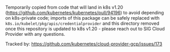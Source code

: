 Temporarily copied from code that will land in k8s v1.20 (https://github.com/kubernetes/kubernetes/pull/94196) to avoid depending on k8s-private code; imports of this package can be safely replaced with `k8s.io/kubelet/pkg/apis/credentialprovider` and this directory removed once this repository is updated to k8s v1.20 - please reach out to SIG Cloud Provider with any questions.

Tracked by: https://github.com/kubernetes/cloud-provider-gcp/issues/173